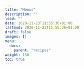 ```yaml
---
title: "Menus"
description: ""
lead: ""
date: 2020-11-23T11:55:36+01:00
lastmod: 2020-11-23T11:55:36+01:00
draft: false
images: []
menu: 
  docs:
    parent: "recipes"
weight: 150
toc: true
---
```

